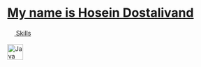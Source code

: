 <a class= "headding-Link" href="#may-name-is-hosein-dostalivand"><h1>My name is Hosein Dostalivand</h1>
<svg class="octicon octicon-link" viewBox="0 0 16 16" version="1.1" width="16" height="16" aria-hidden="true"></svg>
<a class="heading-link" href="#skills">Skills<svg class="octicon octicon-link" viewBox="0 0 16 16" version="1.1" width="16" height="16" aria-hidden="true"></svg></a><br><br>
<img src="https://raw.githubusercontent.com/danielcranney/readme-generator/main/public/icons/skills/java-colored.svg" width="36" height="36" alt="Java" style="max-width: 100%">
